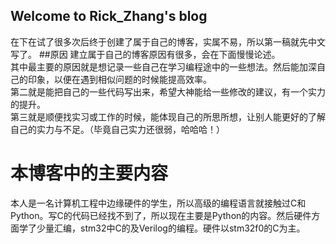 ## Welcome to Rick_Zhang's blog
在下在试了很多次后终于创建了属于自己的博客，实属不易，所以第一稿就先中文写了。
##原因
建立属于自己的博客原因有很多，会在下面慢慢论述。<br>其中最主要的原因就是想记录一些自己在学习编程途中的一些想法。然后能加深自己的印象，以便在遇到相似问题的时候能提高效率。
<br>第二就是能把自己的一些代码写出来，希望大神能给一些修改的建议，有一个实力的提升。  
第三就是顺便找实习或工作的时候，能体现自己的所思所想，让别人能更好的了解自己的实力与不足。（毕竟自己实力还很弱，哈哈哈！）

# 本博客中的主要内容
本人是一名计算机工程中边缘硬件的学生，所以高级的编程语言就接触过C和Python。写C的代码已经找不到了，所以现在主要是Python的内容。然后硬件方面学了少量汇编，stm32中C的及Verilog的编程。硬件以stm32f0的C为主。

